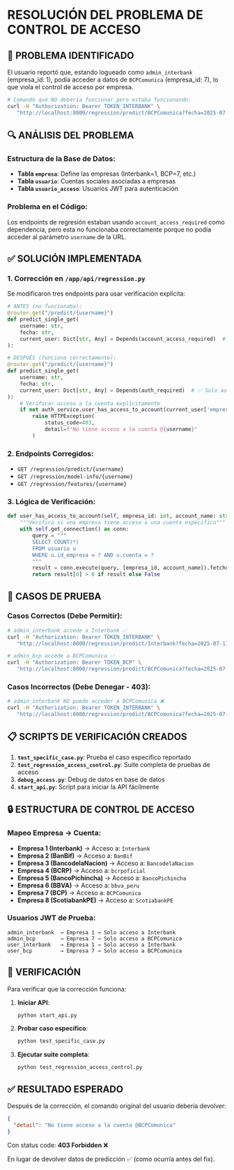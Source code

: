 # RESOLUCIÓN DEL PROBLEMA DE CONTROL DE ACCESO

## 🚨 PROBLEMA IDENTIFICADO

El usuario reportó que, estando logueado como `admin_interbank` (empresa_id: 1), podía acceder a datos de `BCPComunica` (empresa_id: 7), lo que viola el control de acceso por empresa.

```bash
# Comando que NO debería funcionar pero estaba funcionando:
curl -H "Authorization: Bearer TOKEN_INTERBANK" \
   "http://localhost:8000/regression/predict/BCPComunica?fecha=2025-07-11"
```

## 🔍 ANÁLISIS DEL PROBLEMA

### Estructura de la Base de Datos:
- **Tabla `empresa`**: Define las empresas (Interbank=1, BCP=7, etc.)
- **Tabla `usuario`**: Cuentas sociales asociadas a empresas
- **Tabla `usuario_acceso`**: Usuarios JWT para autenticación

### Problema en el Código:
Los endpoints de regresión estaban usando `account_access_required` como dependencia, pero esta no funcionaba correctamente porque no podía acceder al parámetro `username` de la URL.

## ✅ SOLUCIÓN IMPLEMENTADA

### 1. Corrección en `/app/api/regression.py`

Se modificaron tres endpoints para usar verificación explícita:

```python
# ANTES (no funcionaba):
@router.get("/predict/{username}")
def predict_single_get(
    username: str, 
    fecha: str,
    current_user: Dict[str, Any] = Depends(account_access_required)  # ❌ No funcionaba
):

# DESPUÉS (funciona correctamente):
@router.get("/predict/{username}")
def predict_single_get(
    username: str, 
    fecha: str,
    current_user: Dict[str, Any] = Depends(auth_required)  # ✅ Solo autentica
):
    # Verificar acceso a la cuenta explícitamente
    if not auth_service.user_has_access_to_account(current_user['empresa_id'], username):
        raise HTTPException(
            status_code=403,
            detail=f"No tiene acceso a la cuenta @{username}"
        )
```

### 2. Endpoints Corregidos:
- `GET /regression/predict/{username}`
- `GET /regression/model-info/{username}`  
- `GET /regression/features/{username}`

### 3. Lógica de Verificación:
```python
def user_has_access_to_account(self, empresa_id: int, account_name: str) -> bool:
    """Verifica si una empresa tiene acceso a una cuenta específica"""
    with self.get_connection() as conn:
        query = """
        SELECT COUNT(*) 
        FROM usuario u
        WHERE u.id_empresa = ? AND u.cuenta = ?
        """
        result = conn.execute(query, [empresa_id, account_name]).fetchone()
        return result[0] > 0 if result else False
```

## 🧪 CASOS DE PRUEBA

### Casos Correctos (Debe Permitir):
```bash
# admin_interbank accede a Interbank ✅
curl -H "Authorization: Bearer TOKEN_INTERBANK" \
   "http://localhost:8000/regression/predict/Interbank?fecha=2025-07-11"

# admin_bcp accede a BCPComunica ✅  
curl -H "Authorization: Bearer TOKEN_BCP" \
   "http://localhost:8000/regression/predict/BCPComunica?fecha=2025-07-11"
```

### Casos Incorrectos (Debe Denegar - 403):
```bash
# admin_interbank NO puede acceder a BCPComunica ❌
curl -H "Authorization: Bearer TOKEN_INTERBANK" \
   "http://localhost:8000/regression/predict/BCPComunica?fecha=2025-07-11"
```

## 📋 SCRIPTS DE VERIFICACIÓN CREADOS

1. **`test_specific_case.py`**: Prueba el caso específico reportado
2. **`test_regression_access_control.py`**: Suite completa de pruebas de acceso
3. **`debug_access.py`**: Debug de datos en base de datos
4. **`start_api.py`**: Script para iniciar la API fácilmente

## 🔒 ESTRUCTURA DE CONTROL DE ACCESO

### Mapeo Empresa → Cuenta:
- **Empresa 1 (Interbank)** → Acceso a: `Interbank`
- **Empresa 2 (BanBif)** → Acceso a: `BanBif`
- **Empresa 3 (BancodelaNacion)** → Acceso a: `BancodelaNacion`
- **Empresa 4 (BCRP)** → Acceso a: `bcrpoficial`
- **Empresa 5 (BancoPichincha)** → Acceso a: `BancoPichincha`
- **Empresa 6 (BBVA)** → Acceso a: `bbva_peru`
- **Empresa 7 (BCP)** → Acceso a: `BCPComunica`
- **Empresa 8 (ScotiabankPE)** → Acceso a: `ScotiabankPE`

### Usuarios JWT de Prueba:
```
admin_interbank  → Empresa 1 → Solo acceso a Interbank
admin_bcp        → Empresa 7 → Solo acceso a BCPComunica
user_interbank   → Empresa 1 → Solo acceso a Interbank
user_bcp         → Empresa 7 → Solo acceso a BCPComunica
```

## 🚀 VERIFICACIÓN

Para verificar que la corrección funciona:

1. **Iniciar API**:
   ```bash
   python start_api.py
   ```

2. **Probar caso específico**:
   ```bash
   python test_specific_case.py
   ```

3. **Ejecutar suite completa**:
   ```bash
   python test_regression_access_control.py
   ```

## ✅ RESULTADO ESPERADO

Después de la corrección, el comando original del usuario debería devolver:

```json
{
  "detail": "No tiene acceso a la cuenta @BCPComunica"
}
```

Con status code: **403 Forbidden** ❌

En lugar de devolver datos de predicción ✅ (como ocurría antes del fix).
